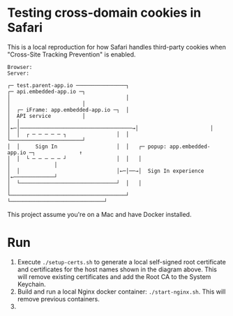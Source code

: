 # Testing cross-domain cookies in Safari

This is a local reproduction for how Safari handles third-party cookies when "Cross-Site Tracking Prevention" is 
enabled.

```
Browser:                                                                    Server:
                                                                                                     
┌─ test.parent-app.io ────────────────┐                                     ┌─ api.embedded-app.io ─┐
│                                     │                                     │                       │
│  ┌─ iFrame: app.embedded-app.io ─┐  │                                     │  API service          │
│  │                               │←─│────────────────────────────────────→│                       │   
│  │  ┌ ─ ─ ─ ─ ─ ┐                │  │                                     └───────────────────────┘   
│  │     Sign In                   │  │   ┌─ popup: app.embedded-app.io ─┐              ↑
│  │  └ ─ ─ ─ ─ ─ ┘                │  │   │                              │              │  
│  │                               │←─│──→│  Sign In experience          │←─────────────┘  
│  └───────────────────────────────┘  │   │                              │
└─────────────────────────────────────┘   └──────────────────────────────┘
```

This project assume you're on a Mac and have Docker installed.

# Run

1. Execute `./setup-certs.sh` to generate a local self-signed root certificate and certificates for the host 
   names shown in the diagram above. This will remove existing certificates and add the Root CA to the
   System Keychain.
2. Build and run a local Nginx docker container: `./start-nginx.sh`. This will remove previous containers.
3. 

